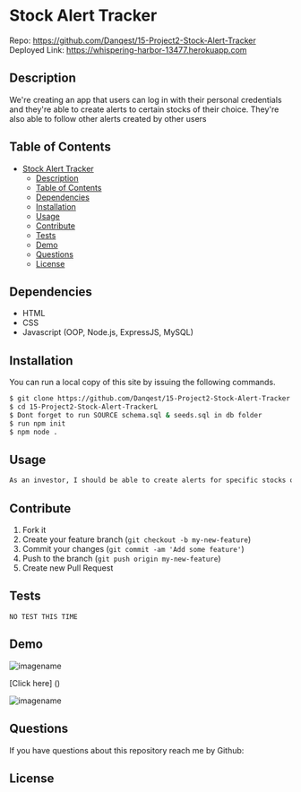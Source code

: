 # Stock Alert Tracker

Repo: https://github.com/Danqest/15-Project2-Stock-Alert-Tracker <br>
Deployed Link: https://whispering-harbor-13477.herokuapp.com



## Description
We're creating an app that users can log in with their personal credentials and they're able to create alerts to certain stocks of their choice. They're also able to follow other alerts created by other users
## Table of Contents

- [Stock Alert Tracker](#stock-alert-tracker)
  - [Description](#description)
  - [Table of Contents](#table-of-contents)
  - [Dependencies](#dependencies)
  - [Installation](#installation)
  - [Usage](#usage)
  - [Contribute](#contribute)
  - [Tests](#tests)
  - [Demo](#demo)
  - [Questions](#questions)
  - [License](#license)

## Dependencies

- HTML
- CSS
- Javascript (OOP, Node.js, ExpressJS, MySQL)

## Installation

You can run a local copy of this site by issuing the following commands.

```bash
$ git clone https://github.com/Danqest/15-Project2-Stock-Alert-Tracker.git
$ cd 15-Project2-Stock-Alert-TrackerL
$ Dont forget to run SOURCE schema.sql & seeds.sql in db folder
$ run npm init 
$ npm node .
```

## Usage

```md
As an investor, I should be able to create alerts for specific stocks of my choice and add them to a list. I should be able to follow other alerts created by other users. These alerts will send a message or a text when a stock goes up or down to a particular price target specified by the user.

```

## Contribute

1. Fork it
2. Create your feature branch (`git checkout -b my-new-feature`)
3. Commit your changes (`git commit -am 'Add some feature'`)
4. Push to the branch (`git push origin my-new-feature`)
5. Create new Pull Request

## Tests

```
NO TEST THIS TIME
```

## Demo
![imagename]()

[Click here] () 

![imagename]()


## Questions

If you have questions about this repository reach me by Github: 

## License

